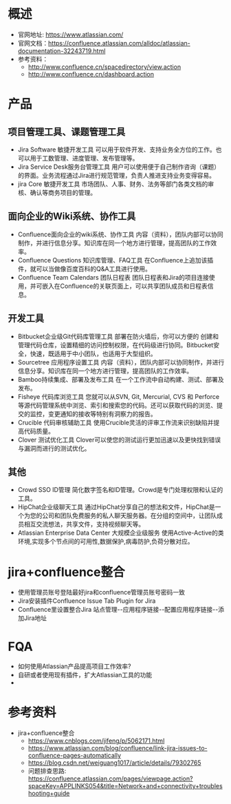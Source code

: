 # 概述
- 官网地址: https://www.atlassian.com/
- 官网文档：https://confluence.atlassian.com/alldoc/atlassian-documentation-32243719.html
- 参考资料：
  - http://www.confluence.cn/spacedirectory/view.action
  - http://www.confluence.cn/dashboard.action

# 产品
## 项目管理工具、课题管理工具
- Jira Software 敏捷开发工具
  可以用于软件开发、支持业务全方位的工作。也可以用于工数管理、进度管理、发布管理等。
- Jira Service Desk服务台管理工具
  用户可以使用便于自己制作咨询（课题）的界面。业务流程通过Jira进行规范管理，负责人推进支持业务变得容易。
- jira Core 敏捷开发工具
  市场团队、人事、财务、法务等部门各类文档的审核、确认等商务项目的管理。
## 面向企业的Wiki系统、协作工具
- Confluence面向企业的wiki系统、协作工具
  内容（资料），团队内部可以协同制作，并进行信息分享。知识库在同一个地方进行管理，提高团队的工作效率。
- Confluence Questions 知识库管理、FAQ工具
  在Confluence上追加该插件，就可以当做像百度百科的Q&A工具进行使用。
- Confluence Team Calendars 团队日程表
  团队日程表和Jira的项目连接使用，并可嵌入在Confluence的关联页面上，可以共享团队成员和日程表信息。
## 开发工具
- Bitbucket企业级Git代码库管理工具
  部署在防火墙后，你可以方便的 创建和管理代码仓库，设置精细的访问控制权限，在代码级进行协同。Bitbucket安全，快速，既适用于中小团队，也适用于大型组织。
- Sourcetree 应用程序设置工具
  内容（资料），团队内部可以协同制作，并进行信息分享。知识库在同一个地方进行管理，提高团队的工作效率。
- Bamboo持续集成、部署及发布工具
  在一个工作流中自动构建、测试、部署及发布。
- Fisheye 代码库浏览工具
  您就可以从SVN, Git, Mercurial, CVS 和 Perforce等源代码管理系统中浏览、索引和搜索您的代码。还可以获取代码的浏览、提交的监控，变更通知的接收等特别有洞察力的报告。
- Crucible 代码审核辅助工具
  使用Crucible灵活的评审工作流来识别缺陷并提高代码质量。
- Clover 测试优化工具
  Clover可以使您的测试运行更加迅速以及更快找到错误与漏洞而进行的测试优化。

## 其他
- Crowd SSO ID管理
  简化数字签名和ID管理。Crowd是专门处理权限和认证的工具。
- HipChat企业级聊天工具
  通过HipChat分享自己的想法和文件，HipChat是一个为您的公司和团队免费服务的私人聊天服务器。在分组的空间中，让团队成员相互交流想法，共享文件，支持视频聊天等。
- Atlassian Enterprise Data Center 大规模企业级服务
  使用Active-Active的类环境,实现多个节点间的可用性,数据保护,病毒防护,负荷分散对应。

# jira+confluence整合
- 使用管理员账号登陆最好jira和confluence管理员账号密码一致
- Jira安装插件Confluence Issue Tab Plugin for Jira
- Confluence里设置整合Jira 站点管理--应用程序链接--配置应用程序链接--添加Jira地址

# FQA
- 如何使用Atlassian产品提高项目工作效率?
- 自研或者使用现有插件，扩大Atlassian工具的功能
-
# 参考资料
- jira+confluence整合
  - https://www.cnblogs.com/jifeng/p/5062171.html
  - https://www.atlassian.com/blog/confluence/link-jira-issues-to-confluence-pages-automatically
  - https://blog.csdn.net/weiguang1017/article/details/79302765
  - 问题排查思路: https://confluence.atlassian.com/pages/viewpage.action?spaceKey=APPLINKS054&title=Network+and+connectivity+troubleshooting+guide
